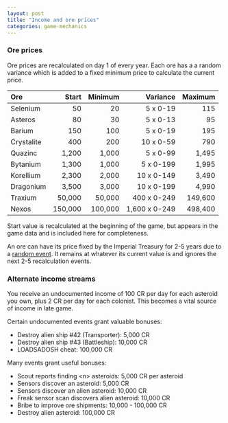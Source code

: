 ```yaml
---
layout: post
title: "Income and ore prices"
categories: game-mechanics
---
```


### Ore prices
Ore prices are recalculated on day 1 of every year. Each ore has a
a random variance which is added to a fixed minimum price
to calculate the current price.

| Ore        | Start   | Minimum |  Variance     | Maximum |
|:-----------|--------:|--------:|--------------:|--------:|
| Selenium   |      50 |      20 |     5 x  0-19 |     115 |
| Asteros    |      80 |      30 |     5 x  0-13 |      95 |
| Barium     |     150 |     100 |     5 x  0-19 |     195 |
| Crystalite |     400 |     200 |    10 x  0-59 |     790 |
| Quazinc    |   1,200 |   1,000 |     5 x  0-99 |   1,495 |
| Bytanium   |   1,300 |   1,000 |     5 x 0-199 |   1,995 |
| Korellium  |   2,300 |   2,000 |    10 x 0-149 |   3,490 |
| Dragonium  |   3,500 |   3,000 |    10 x 0-199 |   4,990 |
| Traxium    |  50,000 |  50,000 |   400 x 0-249 | 149,600 |
| Nexos      | 150,000 | 100,000 | 1,600 x 0-249 | 498,400 |

Start value is recalculated at the beginning of the game, but appears in
the game data and is included here for completeness.

An ore can have its price fixed by the Imperial Treasury for 2-5 years
due to a [random event](random-events.html).
It remains at whatever its current value is
and ignores the next 2-5 recalculation events.

### Alternate income streams
You receive an undocumented income of 100 CR per day for each
asteroid you own, plus 2 CR per day for each colonist. This becomes a
vital source of income in late game.

Certain undocumented events grant valuable bonuses:

- Destroy alien ship #42 (Transporter): 5,000 CR
- Destroy alien ship #43 (Battleship): 10,000 CR
- LOADSADOSH cheat: 100,000 CR

Many events grant useful bonuses:

- Scout reports finding &lt;n&gt; asteroids: 5,000 CR per asteroid
- Sensors discover an asteroid: 5,000 CR
- Sensors discover an alien asteroid: 10,000 CR
- Freak sensor scan discovers alien asteroid: 10,000 CR
- Bribe to improve ore shipments: 10,000 - 100,000 CR
- Destroy alien asteroid: 100,000 CR

